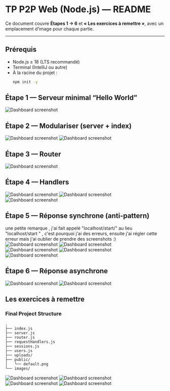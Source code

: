 # TP P2P Web (Node.js) — README

Ce document couvre **Étapes 1 → 6** et **« Les exercices à remettre »**, avec un emplacement d’image pour chaque partie.

---

## Prérequis

- Node.js ≥ 18 (LTS recommandé)
- Terminal (IntelliJ ou autre)
- À la racine du projet :
  ```bash
  npm init -y


## Étape 1 — Serveur minimal “Hello World”
![Dashboard screenshot](./images/1/Capture%20d'écran%202025-10-29%20221834.png)



## Étape 2 — Modulariser (server + index)

![Dashboard screenshot](./images/2/Capture%20d'écran%202025-10-29%20221949.png)
![Dashboard screenshot](./images/2/Capture%20d'écran%202025-10-29%20221952.png)

## Étape 3 — Router
![Dashboard screenshot](./images/3/Capture%20d'écran%202025-10-29%20222055.png)


## Étape 4 — Handlers
![Dashboard screenshot](./images/4/Capture%20d'écran%202025-10-29%20222059.png)
![Dashboard screenshot](./images/4/Capture%20d'écran%202025-10-29%20222305.png)
![Dashboard screenshot](./images/4/Capture%20d'écran%202025-10-29%20222317.png)


## Étape 5 — Réponse synchrone (anti-pattern) 
une petite remarque , j'ai fait appelé "localhost/start/" au lieu  "localhost/start " , c'est pourquoi j'ai des erreurs, ensuite j'ai régler cette erreur mais j'ai oublier de prendre des screenshots :)
![Dashboard screenshot](./images/5/Capture%20d'écran%202025-10-29%20222323.png)
![Dashboard screenshot](./images/5/Capture%20d'écran%202025-10-29%20222738.png)
![Dashboard screenshot](./images/5/Capture%20d'écran%202025-10-29%20222747.png)
![Dashboard screenshot](./images/5/Capture%20d'écran%202025-10-29%20222751.png)
![Dashboard screenshot](./images/5/Capture%20d'écran%202025-10-29%20222853.png)


## Étape 6 — Réponse asynchrone
![Dashboard screenshot](./images/6/Capture%20d'écran%202025-10-29%20224419.png)
![Dashboard screenshot](./images/6/Capture%20d'écran%202025-10-29%20224430.png)



## Les exercices à remettre
### Final Project Structure

```
.
├── index.js
├── server.js
├── router.js
├── requestHandlers.js
├── sessions.js
├── users.js
├── uploads/
├── public/
│   └── default.png
└── images/              
```

![Dashboard screenshot](./images/exercices/Capture%20d'écran%202025-10-29%20230241.png)
![Dashboard screenshot](./images/exercices/Capture%20d'écran%202025-10-29%20230231.png)
![Dashboard screenshot](./images/exercices/Capture%20d'écran%202025-10-29%20230252.png)
![Dashboard screenshot](./images/exercices/Capture%20d'écran%202025-10-29%20230300.png)
